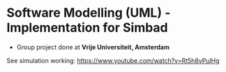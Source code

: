 # Software Modelling (UML) - Implementation for Simbad
- Group project done at **Vrije Universiteit, Amsterdam**

See simulation working: https://www.youtube.com/watch?v=Rt5h8vPulHg
